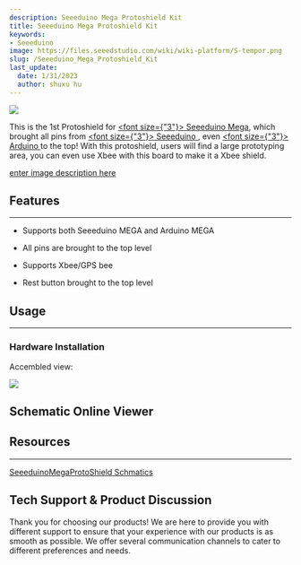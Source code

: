 ```yaml
---
description: Seeeduino Mega Protoshield Kit
title: Seeeduino Mega Protoshield Kit
keywords:
- Seeeduino 
image: https://files.seeedstudio.com/wiki/wiki-platform/S-tempor.png
slug: /Seeeduino_Mega_Protoshield_Kit
last_update:
  date: 1/31/2023
  author: shuxu hu
---
```

![](https://www.seeedstudio.com/images/large/product/protomega_LRG.jpg)

This is the 1st Protoshield for <a href="/Seeeduino_Mega" ><span><font size={"3"}> Seeeduino Mega</font></span></a>, which brought all pins from <a href="/Seeeduino_V2.2" ><span><font size={"3"}> Seeeduino </font></span></a>, even <a href="/Arduino" ><span><font size={"3"}> Arduino </font></span></a> to the top! With this protoshield, users will find a large prototyping area, you can even use Xbee with this board to make it a Xbee shield.

[enter image description here](https://www.seeedstudio.com/seeeduino-mega-protoshield-kit-p-597.html?cPath=132_134)

## Features

---

* Supports both Seeeduino MEGA and Arduino MEGA

* All pins are brought to the top level

* Supports Xbee/GPS bee

* Rest button brought to the top level

## Usage

---

### Hardware Installation

Accembled view:

![](https://www.seeedstudio.com/images/large/product/protomega_01_LRG.jpg)

## Schematic Online Viewer

<div className="altium-ecad-viewer" data-project-src="http://garden.seeedstudio.com/images/3/3d/SeeeduinoMegaProtoShield_v1.1_source.zip" style={{borderRadius: '0px 0px 4px 4px', height: 500, borderStyle: 'solid', borderWidth: 1, borderColor: 'rgb(241, 241, 241)', overflow: 'hidden', maxWidth: 1280, maxHeight: 700, boxSizing: 'border-box'}}>
</div>

## Resources

---
[SeeeduinoMegaProtoShield Schmatics](http://garden.seeedstudio.com/images/3/3d/SeeeduinoMegaProtoShield_v1.1_source.zip)

## Tech Support & Product Discussion

Thank you for choosing our products! We are here to provide you with different support to ensure that your experience with our products is as smooth as possible. We offer several communication channels to cater to different preferences and needs.

<div class="button_tech_support_container">
<a href="https://forum.seeedstudio.com/" class="button_forum"></a> 
<a href="https://www.seeedstudio.com/contacts" class="button_email"></a>
</div>

<div class="button_tech_support_container">
<a href="https://discord.gg/eWkprNDMU7" class="button_discord"></a> 
<a href="https://github.com/Seeed-Studio/wiki-documents/discussions/69" class="button_discussion"></a>
</div>
